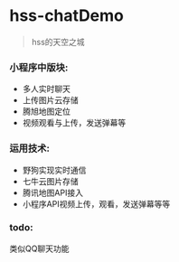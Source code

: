 # hss-chatDemo


>hss的天空之城


### 小程序中版块:

- 多人实时聊天
- 上传图片云存储
- 腾旭地图定位
- 视频观看与上传，发送弹幕等


### 运用技术:

- 野狗实现实时通信
- 七牛云图片存储
- 腾讯地图API接入
- 小程序API视频上传，观看，发送弹幕等等


### todo:
类似QQ聊天功能
